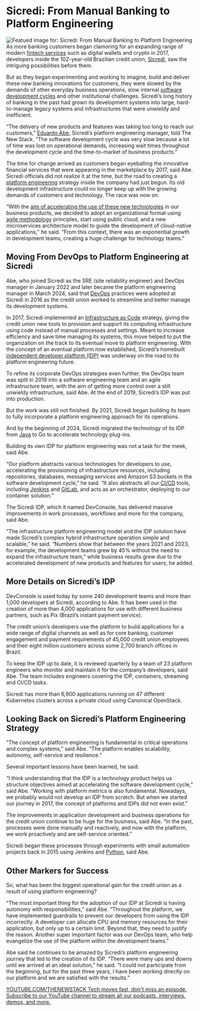 # Sicredi: From Manual Banking to Platform Engineering
![Featued image for: Sicredi: From Manual Banking to Platform Engineering](https://cdn.thenewstack.io/media/2024/10/3f7ec36b-getty-images-38hnyyzyvok-unsplash-1-1024x683.jpg)
As more banking customers began clamoring for an expanding range of modern [fintech services](https://thenewstack.io/overcoming-the-challenges-of-working-with-a-mobile-fintech-api/) such as digital wallets and crypto in 2017, developers inside the 102-year-old Brazilian credit union, [Sicredi](https://ri.sicredi.com.br/en/), saw the intriguing possibilities before them.

But as they began experimenting and working to imagine, build and deliver these new banking innovations for customers, they were slowed by the demands of other everyday business operations, slow internal [software development cycles](https://thenewstack.io/why-we-shift-testing-left-a-software-dev-cycle-that-doesnt-scale/) and other institutional challenges. Sicredi’s long history of banking in the past had grown its development systems into large, hard-to-manage legacy systems and infrastructures that were unwieldy and inefficient.

“The delivery of new products and features was taking too long to reach our customers,” [Eduardo Abe](https://www.linkedin.com/in/eduardolopesabe/), Sicredi’s platform engineering manager, told The New Stack. “The software development cycle was very slow because a lot of time was lost on operational demands, increasing wait times throughout the development cycle and the time-to-market of business products.”

The time for change arrived as customers began eyeballing the innovative financial services that were appearing in the marketplace by 2017, said Abe. Sicredi officials did not realize it at the time, but the road to creating a [platform engineering](https://thenewstack.io/platform-engineering/) strategy inside the company had just begun. Its old development infrastructure could no longer keep up with the growing demands of customers and technology. The race was now on.

“With the [aim of accelerating the use of these new technologies](https://www.youtube.com/watch?v=eDbQ18Fx0qU) in our business products, we decided to adopt an organizational format using [agile methodology](https://thenewstack.io/agile-reinvented-a-look-into-the-future/) principles, start using public cloud, and a new microservices architecture model to guide the development of cloud-native applications,” he said. “From this context, there was an exponential growth in development teams, creating a huge challenge for technology teams.”

## Moving From DevOps to Platform Engineering at Sicredi
Abe, who joined Sicredi as the SRE (site reliability engineer) and DevOps manager in January 2022 and later became the platform engineering manager in March 2024, said that [DevOps](https://thenewstack.io/devops/) practices were adopted at Sicredi in 2016 as the credit union worked to streamline and better manage its development systems.

In 2017, Sicredi implemented an [Infrastructure as Code](https://aws.amazon.com/what-is/iac/) strategy, giving the credit union new tools to provision and support its computing infrastructure using code instead of manual processes and settings. Meant to increase efficiency and save time managing its systems, this move helped to put the organization on the track to its eventual move to platform engineering. With the concept of an eventual platform now established, Sicredi’s homebuilt [independent developer platform (IDP)](https://thenewstack.io/the-hidden-costs-of-free-internal-developer-portals/) was underway on the road to its platform engineering future.

To refine its corporate DevOps strategies even further, the DevOps team was split in 2019 into a software engineering team and an agile infrastructure team, with the aim of getting more control over a still unwieldy infrastructure, said Abe. At the end of 2019, Sicredi’s IDP was put into production.

But the work was still not finished. By 2021, Sicredi began building its team to fully incorporate a platform engineering approach for its operations.

And by the beginning of 2024, Sicredi migrated the technology of its IDP from [Java](https://thenewstack.io/oracle-unveils-java-23-simplicity-meets-enterprise-power/) to Go to accelerate technology plug-ins.

Building its own IDP for platform engineering was not a task for the meek, said Abe.

“Our platform abstracts various technologies for developers to use, accelerating the provisioning of infrastructure resources, including repositories, databases, messaging services and Amazon S3 buckets in the software development cycle,” he said. “It also abstracts all our [CI/CD](https://thenewstack.io/ci-cd/) tools, including [Jenkins](https://thenewstack.io/cloudbees-scales-jenkins-redefines-devsecops/) and [GitLab](https://about.gitlab.com/?utm_content=inline+mention), and acts as an orchestrator, deploying to our container solution.”

The Sicredi IDP, which it named DevConsole, has delivered massive improvements in work processes, workflows and more for the company, said Abe.

“The infrastructure platform engineering model and the IDP solution have made Sicredi’s complex hybrid infrastructure operation simple and scalable,” he said. “Numbers show that between the years 2021 and 2023, for example, the development teams grew by 45% without the need to expand the infrastructure team,” while business results grew due to the accelerated development of new products and features for users, he added.

## More Details on Sicredi’s IDP
DevConsole is used today by some 240 development teams and more than 1,000 developers at Sicredi, according to Abe. It has been used in the creation of more than 4,000 applications for use with different business partners, such as Pix (Brazil’s instant payment service).

The credit union’s developers use the platform to build applications for a wide range of digital channels as well as for core banking, customer engagement and payment requirements of 45,000 credit union employees and their eight million customers across some 2,700 branch offices in Brazil.

To keep the IDP up to date, it is reviewed quarterly by a team of 23 platform engineers who monitor and maintain it for the company’s developers, said Abe. The team includes engineers covering the IDP, containers, streaming and CI/CD tasks.

Sicredi has more than 6,900 applications running on 47 different Kubernetes clusters across a private cloud using Canonical OpenStack.

## Looking Back on Sicredi’s Platform Engineering Strategy
“The concept of platform engineering is fundamental in critical operations and complex systems,” said Abe. “The platform enables scalability, autonomy, self-service and resilience.”

Several important lessons have been learned, he said.

“I think understanding that the IDP is a technology product helps us structure objectives aimed at accelerating the software development cycle,” said Abe. “Working with platform metrics is also fundamental. Nowadays, we probably would not develop an IDP from scratch. But when we started our journey in 2017, the concept of platforms and IDPs did not even exist.”

The improvements in application development and business operations for the credit union continue to be huge for the business, said Abe. “In the past, processes were done manually and reactively, and now with the platform, we work proactively and are self-service oriented.”

Sicredi began these processes through experiments with small automation projects back in 2015 using Jenkins and [Python](https://thenewstack.io/python-3-13-blazing-new-trails-in-performance-and-scale/), said Abe.

## Other Markers for Success
So, what has been the biggest operational gain for the credit union as a result of using platform engineering?

“The most important thing for the adoption of our IDP at Sicredi is having autonomy with responsibilities,” said Abe. “Throughout the platform, we have implemented guardrails to prevent our developers from using the IDP incorrectly. A developer can allocate CPU and memory resources for their application, but only up to a certain limit. Beyond that, they need to justify the reason. Another super important factor was our DevOps team, who help evangelize the use of the platform within the development teams.”

Abe said he continues to be amazed by Sicredi’s platform engineering journey that led to the creation of its IDP. “There were many ups and downs until we arrived at an ideal solution,” he said. “I could not participate from the beginning, but for the past three years, I have been working directly on our platform and we are satisfied with the results.”

[
YOUTUBE.COM/THENEWSTACK
Tech moves fast, don't miss an episode. Subscribe to our YouTube
channel to stream all our podcasts, interviews, demos, and more.
](https://youtube.com/thenewstack?sub_confirmation=1)